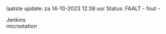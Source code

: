 laatste update: 
za 14-10-2023 12:38   uur 
Status: FAALT - fout - 
<div class="service R">Jenkins</div><div class="service Y">microstation</div>
